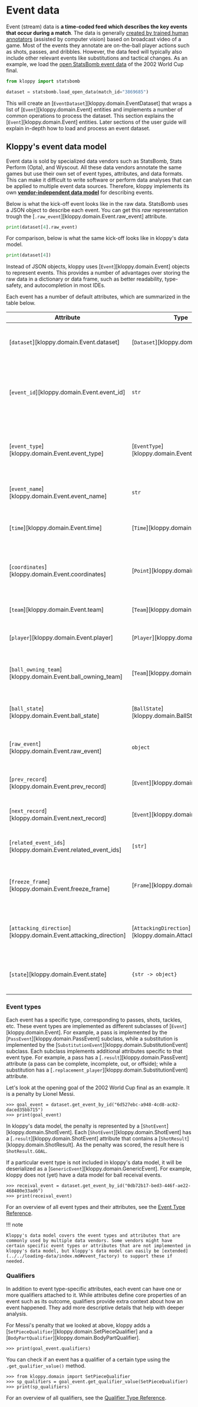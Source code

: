 # Event data

Event (stream) data is **a time-coded feed which describes the key events that occur during a match**. The data is generally [created by trained human annotators](https://fivethirtyeight.com/features/the-people-tracking-every-touch-pass-and-tackle-in-the-world-cup/) (assisted by computer vision) based on broadcast video of a game. Most of the events they annotate are on-the-ball player actions such as shots, passes, and dribbles. However, the data feed will typically also include other relevant events like substitutions and tactical changes. As an example, we load the [open StatsBomb event data](https://github.com/statsbomb/open-data) of the 2002 World Cup final.

```python exec="true" source="above" session="concept-eventdata"
from kloppy import statsbomb

dataset = statsbomb.load_open_data(match_id="3869685")
```

This will create an \[`EventDataset`\][kloppy.domain.EventDataset] that wraps a list of \[`Event`\][kloppy.domain.Event] entities and implements a number of common operations to process the dataset. This section explains the \[`Event`\][kloppy.domain.Event] entities. Later sections of the user guide will explain in-depth how to load and process an event dataset.

## Kloppy's event data model

Event data is sold by specialized data vendors such as StatsBomb, Stats Perform (Opta), and Wyscout. All these data vendors annotate the same games but use their own set of event types, attributes, and data formats. This can make it difficult to write software or perform data analyses that can be applied to multiple event data sources. Therefore, kloppy implements its own [**vendor-independent data model**](../../../reference/event-data/index.md) for describing events.

Below is what the kick-off event looks like in the raw data. StatsBomb uses a JSON object to describe each event. You can get this _raw_ representation trough the \[`.raw_event`\][kloppy.domain.Event.raw_event] attribute.

```python exec="true" result="text" session="concept-eventdata"
print(dataset[4].raw_event)
```

For comparison, below is what the same kick-off looks like in kloppy's data model.

```python exec="true" result="text" session="concept-eventdata"
print(dataset[4])
```

Instead of JSON objects, kloppy uses \[`Event`\][kloppy.domain.Event] objects to represent events. This provides a number of advantages over storing the raw data in a dictionary or data frame, such as better readability, type-safety, and autocompletion in most IDEs.

Each event has a number of default attributes, which are summarized in the table below.

| Attribute                                                          | Type                                                       | Description                                                                   |
| ------------------------------------------------------------------ | ---------------------------------------------------------- | ----------------------------------------------------------------------------- |
| \[`dataset`\][kloppy.domain.Event.dataset]                         | \[`Dataset`\][kloppy.domain.Dataset]                       | Reference to the dataset that includes this event.                            |
| \[`event_id`\][kloppy.domain.Event.event_id]                       | `str`                                                      | Unique event identifier provided by the data provider. Alias for `record_id`. |
| \[`event_type`\][kloppy.domain.Event.event_type]                   | \[`EventType`\][kloppy.domain.EventType]                   | The specific type of event, such as pass, shot, or foul.                      |
| \[`event_name`\][kloppy.domain.Event.event_name]                   | `str`                                                      | Human-readable name of the event type.                                        |
| \[`time`\][kloppy.domain.Event.time]                               | \[`Time`\][kloppy.domain.Time]                             | Time during the match when the event occurs.                                  |
| \[`coordinates`\][kloppy.domain.Event.coordinates]                 | \[`Point`\][kloppy.domain.Point]                           | The location on the pitch where the event took place.                         |
| \[`team`\][kloppy.domain.Event.team]                               | \[`Team`\][kloppy.domain.Team]                             | The team associated with the event.                                           |
| \[`player`\][kloppy.domain.Event.player]                           | \[`Player`\][kloppy.domain.Player]                         | The player involved in the event.                                             |
| \[`ball_owning_team`\][kloppy.domain.Event.ball_owning_team]       | \[`Team`\][kloppy.domain.Team]                             | The team in possession of the ball at the time of the event.                  |
| \[`ball_state`\][kloppy.domain.Event.ball_state]                   | \[`BallState`\][kloppy.domain.BallState]                   | Indicates whether the ball is in play or not.                                 |
| \[`raw_event`\][kloppy.domain.Event.raw_event]                     | `object`                                                   | The original event data as received from the provider.                        |
| \[`prev_record`\][kloppy.domain.Event.prev_record]                 | \[`Event`\][kloppy.domain.Event]                           | Link to the previous event in the sequence.                                   |
| \[`next_record`\][kloppy.domain.Event.next_record]                 | \[`Event`\][kloppy.domain.Event]                           | Link to the next event in the sequence.                                       |
| \[`related_event_ids`\][kloppy.domain.Event.related_event_ids]     | `[str]`                                                    | Identifiers of events related to this one.                                    |
| \[`freeze_frame`\][kloppy.domain.Event.freeze_frame]               | \[`Frame`\][kloppy.domain.Frame]                           | Snapshot showing all players’ locations at the time of the event.             |
| \[`attacking_direction`\][kloppy.domain.Event.attacking_direction] | \[`AttackingDirection`\][kloppy.domain.AttackingDirection] | The direction the team is attacking during this event.                        |
| \[`state`\][kloppy.domain.Event.state]                             | `{str -> object}`                                          | Additional contextual information about the game state.                       |

### Event types

Each event has a specific type, corresponding to passes, shots, tackles, etc. These event types are implemented as different subclasses of \[`Event`\][kloppy.domain.Event]. For example, a pass is implemented by the \[`PassEvent`\][kloppy.domain.PassEvent] subclass, while a substitution is implemented by the \[`SubstitutionEvent`\][kloppy.domain.SubstitutionEvent] subclass. Each subclass implements additional attributes specific to that event type. For example, a pass has a \[`.result`\][kloppy.domain.PassEvent] attribute (a pass can be complete, incomplete, out, or offside); while a substitution has a \[`.replacement_player`\][kloppy.domain.SubstitutionEvent] attribute.

Let's look at the opening goal of the 2002 World Cup final as an example. It is a penalty by Lionel Messi.

```pycon exec="true" source="console" session="concept-eventdata"
>>> goal_event = dataset.get_event_by_id("6d527ebc-a948-4cd8-ac82-daced35bb715")
>>> print(goal_event)
```

In kloppy's data model, the penalty is represented by a \[`ShotEvent`\][kloppy.domain.ShotEvent]. Each \[`ShotEvent`\][kloppy.domain.ShotEvent] has a \[`.result`\][kloppy.domain.ShotEvent] attribute that contains a \[`ShotResult`\][kloppy.domain.ShotResult]. As the penalty was scored, the result here is `ShotResult.GOAL`.

If a particular event type is not included in kloppy's data model, it will be deserialized as a \[`GenericEvent`\][kloppy.domain.GenericEvent]. For example, kloppy does not (yet) have a data model for ball receival events.

```pycon exec="true" source="console" session="concept-eventdata"
>>> receival_event = dataset.get_event_by_id("0db72b17-bed3-446f-ae22-468480e33ad6")
>>> print(receival_event)
```

For an overview of all event types and their attributes, see the [Event Type Reference](../../../reference/event-data/event-types/index.md).

!!! note

```
Kloppy's data model covers the event types and attributes that are commonly used by multiple data vendors. Some vendors might have certain specific event types or attributes that are not implemented in kloppy's data model, but kloppy's data model can easily be [extended](../../loading-data/index.md#event_factory) to support these if needed.
```

### Qualifiers

In addition to event type-specific attributes, each event can have one or more qualifiers attached to it. While attributes define core properties of an event such as its outcome, qualifiers provide extra context about how an event happened. They add more descriptive details that help with deeper analysis.

For Messi's penalty that we looked at above, kloppy adds a \[`SetPieceQualifier`\][kloppy.domain.SetPieceQualifier] and a \[`BodyPartQualifier`\][kloppy.domain.BodyPartQualifier].

```pycon exec="true" source="console" session="concept-eventdata"
>>> print(goal_event.qualifiers)
```

You can check if an event has a qualifier of a certain type using the `.get_qualifier_value()` method.

```pycon exec="true" source="console" session="concept-eventdata"
>>> from kloppy.domain import SetPieceQualifier
>>> sp_qualifiers = goal_event.get_qualifier_value(SetPieceQualifier)
>>> print(sp_qualifiers)
```

For an overview of all qualifiers, see the [Qualifier Type Reference](../../../reference/event-data/qualifiers/index.md).
